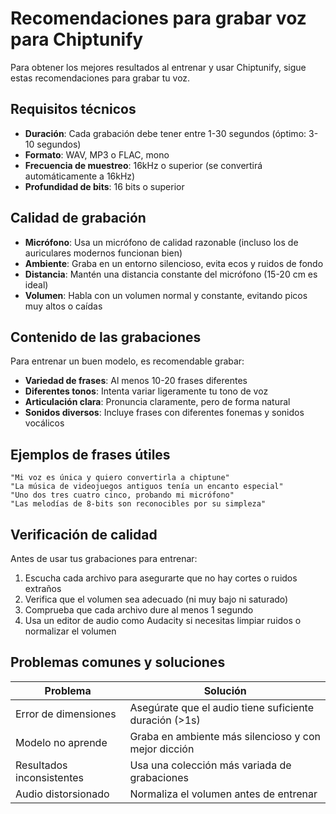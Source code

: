 # Recomendaciones para grabar voz para Chiptunify

Para obtener los mejores resultados al entrenar y usar Chiptunify, sigue estas recomendaciones para grabar tu voz.

## Requisitos técnicos

- **Duración**: Cada grabación debe tener entre 1-30 segundos (óptimo: 3-10 segundos)
- **Formato**: WAV, MP3 o FLAC, mono
- **Frecuencia de muestreo**: 16kHz o superior (se convertirá automáticamente a 16kHz)
- **Profundidad de bits**: 16 bits o superior

## Calidad de grabación

- **Micrófono**: Usa un micrófono de calidad razonable (incluso los de auriculares modernos funcionan bien)
- **Ambiente**: Graba en un entorno silencioso, evita ecos y ruidos de fondo
- **Distancia**: Mantén una distancia constante del micrófono (15-20 cm es ideal)
- **Volumen**: Habla con un volumen normal y constante, evitando picos muy altos o caídas

## Contenido de las grabaciones

Para entrenar un buen modelo, es recomendable grabar:

- **Variedad de frases**: Al menos 10-20 frases diferentes 
- **Diferentes tonos**: Intenta variar ligeramente tu tono de voz
- **Articulación clara**: Pronuncia claramente, pero de forma natural
- **Sonidos diversos**: Incluye frases con diferentes fonemas y sonidos vocálicos

## Ejemplos de frases útiles

```
"Mi voz es única y quiero convertirla a chiptune"
"La música de videojuegos antiguos tenía un encanto especial"
"Uno dos tres cuatro cinco, probando mi micrófono"
"Las melodías de 8-bits son reconocibles por su simpleza"
```

## Verificación de calidad

Antes de usar tus grabaciones para entrenar:

1. Escucha cada archivo para asegurarte que no hay cortes o ruidos extraños
2. Verifica que el volumen sea adecuado (ni muy bajo ni saturado)
3. Comprueba que cada archivo dure al menos 1 segundo
4. Usa un editor de audio como Audacity si necesitas limpiar ruidos o normalizar el volumen

## Problemas comunes y soluciones

| Problema | Solución |
|----------|----------|
| Error de dimensiones | Asegúrate que el audio tiene suficiente duración (>1s) |
| Modelo no aprende | Graba en ambiente más silencioso y con mejor dicción |
| Resultados inconsistentes | Usa una colección más variada de grabaciones |
| Audio distorsionado | Normaliza el volumen antes de entrenar |
